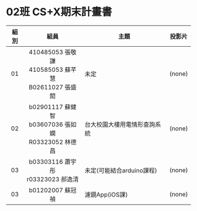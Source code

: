 # 02班 CS+X期末計畫書

組別 | 組員 | 主題 | 投影片
:--:|:----:| ----- | :---:
01 | 410485053 張敬謙<br>410585053 蘇芊慧<br>B02611027 張盛閎 | 未定 |(none)
02 | b02901117 蘇健智<br>b03607036 張如嫻<br>R03323052 林德昌| 台大校園大樓用電情形查詢系統 |(none)
03 | b03303116 蕭宇彤<br>r03323023 郝逸清| 未定(可能結合arduino課程) |(none) 
03 | b01202007	蘇冠禎| 濾鏡App(iOS課) |(none) 